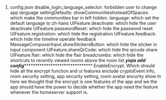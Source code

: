 1. config.json
    disable_login_language_selector: forbidden user to change app language
    settingDefaults:
        showCommunitiesInsteadOfSpaces: which make the communities bar in left hidden.
        language: which set the default language to zh-hans
        UIFeature.deactivate: which hide the user deactivate 
        UIFeature.passwordReset: which hide the password reset
        UIFeature.registration: which hide the registration
        UIFeature.feedback: which hide the timeline operate feedback
        MessageComposerInput.showStickersButton: which hide the sticker in input component
        UIFeature.shareQrCode: which hide the qrcode share
        UIFeature.flair: which hide the flair
        breadcrumbs: which hide the shortcuts to recently viewed rooms above the room list
        ***************************yiqia add config**********************************************************
        EnableEncrypt: Which should hide all the encrypt function and ui features enclude cryptoEvent info, room security setting, app security setting, room avatar encurity show
                In here we thought that the encrypt is one features of the app and we the app should have the power to decide whether the app need the feature whenever the homeserver support is.
